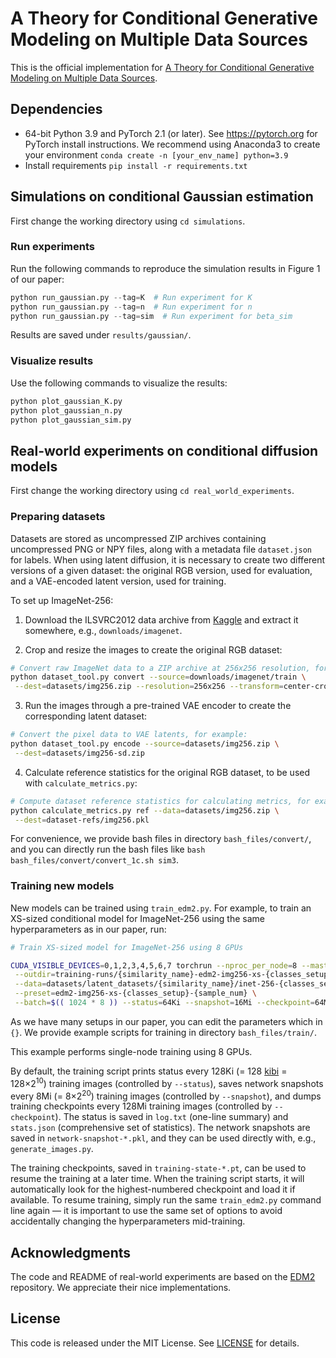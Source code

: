 # A Theory for Conditional Generative Modeling on Multiple Data Sources

This is the official implementation for [A Theory for Conditional Generative Modeling on Multiple Data Sources](https://arxiv.org/abs/2502.14583).

## Dependencies
* 64-bit Python 3.9 and PyTorch 2.1 (or later). See https://pytorch.org for PyTorch install instructions. 
 We recommend using Anaconda3 to create your environment `conda create -n [your_env_name] python=3.9`
* Install requirements `pip install -r requirements.txt`

## Simulations on conditional Gaussian estimation
First change the working directory using `cd simulations`.

### Run experiments

Run the following commands to reproduce the simulation results in Figure 1 of our paper: 

```python
python run_gaussian.py --tag=K  # Run experiment for K
python run_gaussian.py --tag=n  # Run experiment for n
python run_gaussian.py --tag=sim  # Run experiment for beta_sim
```
Results are saved under `results/gaussian/`.

### Visualize results

Use the following commands to visualize the results:

```python
python plot_gaussian_K.py
python plot_gaussian_n.py
python plot_gaussian_sim.py
```


## Real-world experiments on conditional diffusion models

First change the working directory using `cd real_world_experiments`.

### Preparing datasets

Datasets are stored as uncompressed ZIP archives containing uncompressed PNG or NPY files, along with a metadata file `dataset.json` for labels. When using latent diffusion, it is necessary to create two different versions of a given dataset: the original RGB version, used for evaluation, and a VAE-encoded latent version, used for training.

To set up ImageNet-256:

1. Download the ILSVRC2012 data archive from [Kaggle](https://www.kaggle.com/competitions/imagenet-object-localization-challenge/data) and extract it somewhere, e.g., `downloads/imagenet`.

2. Crop and resize the images to create the original RGB dataset:

```.bash
# Convert raw ImageNet data to a ZIP archive at 256x256 resolution, for example:
python dataset_tool.py convert --source=downloads/imagenet/train \
 --dest=datasets/img256.zip --resolution=256x256 --transform=center-crop-dhariwal
```

3. Run the images through a pre-trained VAE encoder to create the corresponding latent dataset:

```.bash
# Convert the pixel data to VAE latents, for example:
python dataset_tool.py encode --source=datasets/img256.zip \
 --dest=datasets/img256-sd.zip
```

4. Calculate reference statistics for the original RGB dataset, to be used with `calculate_metrics.py`:

```.bash
# Compute dataset reference statistics for calculating metrics, for example:
python calculate_metrics.py ref --data=datasets/img256.zip \
 --dest=dataset-refs/img256.pkl
```

For convenience, we provide bash files in directory `bash_files/convert/`, 
and you can directly run the bash files like `bash bash_files/convert/convert_1c.sh sim3`.

### Training new models

New models can be trained using `train_edm2.py`. For example, to train an XS-sized conditional model for ImageNet-256 using the same hyperparameters as in our paper, run:

```.bash
# Train XS-sized model for ImageNet-256 using 8 GPUs

CUDA_VISIBLE_DEVICES=0,1,2,3,4,5,6,7 torchrun --nproc_per_node=8 --master_port=25641 train_edm2.py \
 --outdir=training-runs/{similarity_name}-edm2-img256-xs-{classes_setup}-{sample_num} \
 --data=datasets/latent_datasets/{similarity_name}/inet-256-{classes_setup}-{sample_num}.zip \
 --preset=edm2-img256-xs-{classes_setup}-{sample_num} \
 --batch=$(( 1024 * 8 )) --status=64Ki --snapshot=16Mi --checkpoint=64Mi
```

As we have many setups in our paper, you can edit the parameters which in `{}`. 
We provide example scripts for training in directory `bash_files/train/`.


This example performs single-node training using 8 GPUs.

By default, the training script prints status every 128Ki (= 128 [kibi](https://en.wikipedia.org/wiki/Binary_prefix#kibi) = 128&times;2<sup>10</sup>) training images (controlled by `--status`), saves network snapshots every 8Mi (= 8&times;2<sup>20</sup>) training images (controlled by `--snapshot`), and dumps training checkpoints every 128Mi training images (controlled by `--checkpoint`). The status is saved in `log.txt` (one-line summary) and `stats.json` (comprehensive set of statistics). The network snapshots are saved in `network-snapshot-*.pkl`, and they can be used directly with, e.g., `generate_images.py`.

The training checkpoints, saved in `training-state-*.pt`, can be used to resume the training at a later time.
When the training script starts, it will automatically look for the highest-numbered checkpoint and load it if available. 
To resume training, simply run the same `train_edm2.py` command line again &mdash; it is important to use the same set of options to avoid accidentally changing the hyperparameters mid-training.

## Acknowledgments

The code and README of real-world experiments are based on the [EDM2](https://github.com/NVlabs/edm2.git) repository. We appreciate their nice implementations.


## License

This code is released under the MIT License. See  [LICENSE](./LICENSE) for details.
